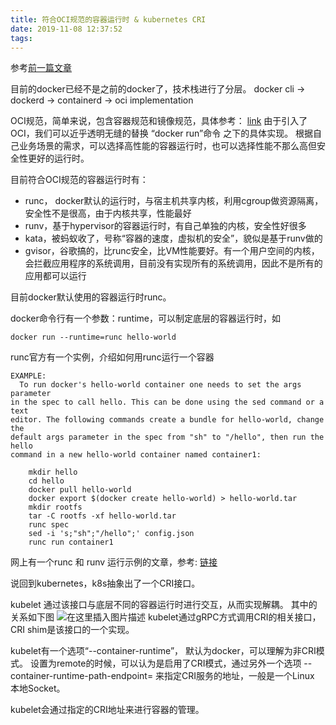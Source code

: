 ```yaml
---
title: 符合OCI规范的容器运行时 & kubernetes CRI
date: 2019-11-08 12:37:52
tags:
---
```

参考[前一篇文章](https://blog.csdn.net/weiyuanke/article/details/90639505)

目前的docker已经不是之前的docker了，技术栈进行了分层。
docker cli -> dockerd -> containerd -> oci implementation

OCI规范，简单来说，包含容器规范和镜像规范，具体参考：
[link](https://github.com/opencontainers/runtime-spec)
由于引入了OCI，我们可以近乎透明无缝的替换 “docker run”命令 之下的具体实现。
根据自己业务场景的需求，可以选择高性能的容器运行时，也可以选择性能不那么高但安全性更好的运行时。

目前符合OCI规范的容器运行时有：
- runc， docker默认的运行时，与宿主机共享内核，利用cgroup做资源隔离，安全性不是很高，由于内核共享，性能最好
- runv，基于hypervisor的容器运行时，有自己单独的内核，安全性好很多
- kata，被蚂蚁收了，号称“容器的速度，虚拟机的安全”，貌似是基于runv做的
- gvisor，谷歌搞的，比runc安全，比VM性能要好。有一个用户空间的内核，会拦截应用程序的系统调用，目前没有实现所有的系统调用，因此不是所有的应用都可以运行

目前docker默认使用的容器运行时runc。

docker命令行有一个参数：runtime，可以制定底层的容器运行时，如

```
docker run --runtime=runc hello-world
```

runc官方有一个实例，介绍如何用runc运行一个容器

```
EXAMPLE:
  To run docker's hello-world container one needs to set the args parameter
in the spec to call hello. This can be done using the sed command or a text
editor. The following commands create a bundle for hello-world, change the
default args parameter in the spec from "sh" to "/hello", then run the hello
command in a new hello-world container named container1:

    mkdir hello
    cd hello
    docker pull hello-world
    docker export $(docker create hello-world) > hello-world.tar
    mkdir rootfs
    tar -C rootfs -xf hello-world.tar
    runc spec
    sed -i 's;"sh";"/hello";' config.json
    runc run container1
```

网上有一个runc 和 runv 运行示例的文章，参考: [链接](https://feisky.xyz/posts/2016-04-28-runc/)

说回到kubernetes，k8s抽象出了一个CRI接口。

kubelet 通过该接口与底层不同的容器运行时进行交互，从而实现解耦。
其中的关系如下图
![在这里插入图片描述](https://img-blog.csdnimg.cn/20191108120751489.png)
kubelet通过gRPC方式调用CRI的相关接口，CRI shim是该接口的一个实现。

kubelet有一个选项“--container-runtime”，
默认为docker，可以理解为非CRI模式。
设置为remote的时候，可以认为是启用了CRI模式，通过另外一个选项
--container-runtime-path-endpoint=<path> 来指定CRI服务的地址，一般是一个Linux 本地Socket。

kubelet会通过指定的CRI地址来进行容器的管理。



